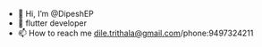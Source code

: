 - 👋 Hi, I’m @DipeshEP
- 👀 flutter developer  
- 📫 How to reach me dile.trithala@gmail.com/phone:9497324211

<!---
DipeshEP/DipeshEP is a ✨ special ✨ repository because its `README.md` (this file) appears on your GitHub profile.
You can click the Preview link to take a look at your changes.
--->
